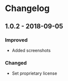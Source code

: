 Changelog
==================

## 1.0.2 - 2018-09-05

### Improved
- Added screenshots

### Changed
- Set proprietary license
